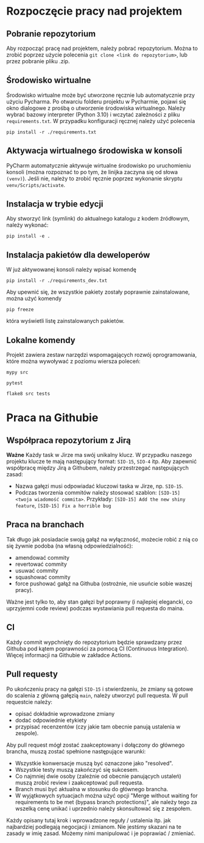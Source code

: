 # Rozpoczęcie pracy nad projektem
## Pobranie repozytorium

Aby rozpocząć pracę nad projektem, należy pobrać repozytorium.
Można to zrobić poprzez użycie polecenia `git clone <link do repozytorium>`, lub przez pobranie pliku .zip.

## Środowisko wirtualne

Środowisko wirtualne może być utworzone ręcznie lub automatycznie przy użyciu Pycharma.
Po otwarciu folderu projektu w Pycharmie, pojawi się okno dialogowe z prośbą o utworzenie środowiska wirtualnego.
Należy wybrać bazowy interpreter (Python 3.10) i wczytać zależności z pliku `requirements.txt`.
W przypadku konfiguracji ręcznej należy użyć polecenia 
```
pip install -r ./requirements.txt
```

## Aktywacja wirtualnego środowiska w konsoli

PyCharm automatycznie aktywuje wirtualne środowisko po uruchomieniu konsoli 
(można rozpoznać to po tym, że linijka zaczyna się od słowa `(venv)`). 
Jeśli nie, należy to zrobić ręcznie poprzez wykonanie skryptu `venv/Scripts/activate`.

## Instalacja w trybie edycji

Aby stworzyć link (symlink) do aktualnego katalogu z kodem źródłowym, należy wykonać:
```
pip install -e .
```

## Instalacja pakietów dla deweloperów

W już aktywowanej konsoli należy wpisać komendę 
```
pip install -r ./requirements_dev.txt
``` 
Aby upewnić się, że wszystkie pakiety zostały poprawnie zainstalowane, można użyć komendy
```
pip freeze
```
która wyświetli listę zainstalowanych pakietów.

## Lokalne komendy

Projekt zawiera zestaw narzędzi wspomagających rozwój oprogramowania,
które można wywoływać z poziomu wiersza poleceń:
```
mypy src
```
```
pytest
```
```
flake8 src tests
```

# Praca na Githubie

## Współpraca repozytorium z Jirą

**Ważne** Każdy task w Jirze ma swój unikalny klucz.
W przypadku naszego projektu klucze te mają następujący format: `SIO-15`, `SIO-4` itp. 
Aby zapewnić współpracę między Jirą a Githubem, należy przestrzegać następujących zasad:
- Nazwa gałęzi musi odpowiadać kluczowi taska w Jirze, np. `SIO-15`.
- Podczas tworzenia commitów należy stosować szablon: `[SIO-15] <twoja wiadomość commita>`. 
Przykłady: `[SIO-15] Add the new shiny feature`, `[SIO-15] Fix a horrible bug`

## Praca na branchach

Tak długo jak posiadacie swoją gałąź na wyłączność,
możecie robić z nią co się żywnie podoba (na własną odpowiedzialność):
- amendować commity
- revertować commity
- usuwać commity
- squashować commity
- force pushować gałąź na Githuba (ostrożnie, nie usuńcie sobie waszej pracy).

Ważne jest tylko to, aby stan gałęzi był poprawny (i najlepiej elegancki, co uprzyjemni code review) podczas wystawiania pull requesta do maina. 

## CI

Każdy commit wypchnięty do repozytorium będzie sprawdzany przez Githuba pod kątem poprawności 
za pomocą CI (Continuous Integration). Więcej informacji na Githubie w zakładce Actions.

## Pull requesty

Po ukończeniu pracy na gałęzi `SIO-15` i stwierdzeniu, że zmiany są gotowe do scalenia z główną gałęzią `main`,
należy utworzyć pull requesta. W pull requestcie należy:
- opisać dokładnie wprowadzone zmiany
- dodać odpowiednie etykiety
- przypisać recenzentów (czy jakie tam obecnie panują ustalenia w zespole).

Aby pull request mógł zostać zaakceptowany i dołączony do głównego brancha, muszą zostać spełnione następujące warunki:
- Wszystkie konwersacje muszą być oznaczone jako "resolved".
- Wszystkie testy muszą zakończyć się sukcesem.
- Co najmniej dwie osoby (zależnie od obecnie panujących ustaleń) muszą zrobić review i zaakceptować pull requesta.
- Branch musi być aktualna w stosunku do głównego brancha.
- W wyjątkowych sytuacjach można użyć opcji 
"Merge without waiting for requirements to be met (bypass branch protections)", 
ale należy tego za wszelką cenę unikać i uprzednio należy skonsultować się z zespołem.

Każdy opisany tutaj krok i wprowadzone reguły / ustalenia itp. jak najbardziej podlegają negocjacji i zmianom.
Nie jestśmy skazani na te zasady w imię zasad. Możemy nimi manipulować i je poprawiać / zmieniać.
